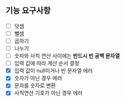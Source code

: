 ## 기능 요구사항
+ [ ] 덧셈
+ [ ] 뺄셈
+ [ ] 곱하기
+ [ ] 나누기
+ [ ] 숫자와 사칙 연산 사이에는 **반드시 빈 공백 문자열**
+ [ ] 입력 값에 따라 계산 순서 결정
+ [x] 입력 값이 null이거나 빈 문자열 에러
+ [x] 숫자가 아닌 경우 에러
+ [x] 문자를 숫자로 변환
+ [x] 사칙연산 기호가 아닌 경우 에러
